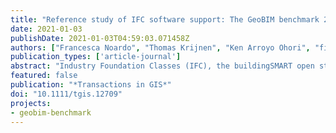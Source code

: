 ```yaml
---
title: "Reference study of IFC software support: The GeoBIM benchmark 2019---Part I"
date: 2021-01-03
publishDate: 2021-01-03T04:59:03.071458Z
authors: ["Francesca Noardo", "Thomas Krijnen", "Ken Arroyo Ohori", "filip", "Claire Ellul", "Lars Harrie", "Helen Eriksson", "Lorenzo Polia", "Nebras Salheb", "Helga Tauscher", "Jordi van Liempt", "Hendrik Goerne", "Dean Hintz", "Tim Kaiser", "Cristina Leoni", "Artur Warchol", "Jantien Stoter"]
publication_types: ['article-journal']
abstract: "Industry Foundation Classes (IFC), the buildingSMART open standard for BIM, is underused with respect to its promising potential, since, according to the experience of practitioners and researchers working with BIM, issues in the standard’s implementation and use prevent its effective use. Nevertheless, a systematic investigation of these issues has never been carried out, and there is thus insufficient evidence for tackling the problems. The GeoBIM benchmark project is aimed at finding such evidence by involving external volunteers, reporting on various aspects of the behavior of tools (geometry, semantics, georeferencing, functionalities), analyzed and described in this article. Interestingly, different IFC software programs with the same standardized data sets yield inconsistent results, with few detectable common patterns, and significant issues are found in their support of the standard, probably due to the very high complexity of the standard data model. A companion article (Part II) describes the results of the benchmark related to CityGML, the counterpart of IFC within geoinformation."
featured: false
publication: "*Transactions in GIS*"
doi: "10.1111/tgis.12709"
projects:
- geobim-benchmark
---
```

